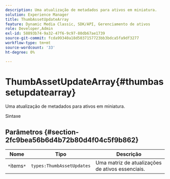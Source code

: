 ```yaml
---
description: Uma atualização de metadados para ativos em miniatura.
solution: Experience Manager
title: ThumbAssetUpdateArray
feature: Dynamic Media Classic, SDK/API, Gerenciamento de ativos
role: Developer,Admin
exl-id: 58893b74-9a32-47f6-9c97-80db67ae1739
source-git-commit: fcda99340a18d5037157723bb3bdca5fa9df3277
workflow-type: tm+mt
source-wordcount: '33'
ht-degree: 0%

---
```


# ThumbAssetUpdateArray{#thumbassetupdatearray}

Uma atualização de metadados para ativos em miniatura.

Sintaxe

## Parâmetros {#section-2fc9bea56b6d4b72b80d4f04c5f9b862}

| Nome | Tipo | Descrição |
|---|---|---|
| `*`items`*` | `types:ThumbAssetUpdates` | Uma matriz de atualizações de ativos essenciais. |
